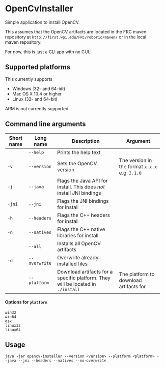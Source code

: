 # OpenCvInstaller
Simple application to install OpenCV.

This assumes that the OpenCV artifacts are located in the FRC maven repository at `http://first.wpi.edu/FRC/roborio/maven/` or in the local maven repository.

For now, this is just a CLI app with no GUI.

## Supported platforms
This currently supports  

- Windows (32- and 64-bit)  
- Mac OS X 10.4 or higher  
- Linux (32- and 64-bit)  

ARM is not currently supported.

## Command line arguments

Short name | Long name | Description | Argument
---|---|---|---
| | `--help` | Prints the help text | 
`-v` | `--version` | Sets the OpenCV version | The version in the format `x.x.x` e.g. `3.1.0`
`-j` | `--java` | Flags the Java API for install. This does _not_ install JNI bindings
`-jni` | `--jni` | Flags the JNI bindings for install
`-h` | `--headers` | Flags the C++ headers for install
`-n` | `--natives` | Flags the C++ native libraries for install
| | `--all` | Installs all OpenCV artifacts
| `-o` | `--overwrite` | Overwrite already installed files
| | `--platform` | Download artifacts for a specific platform. They will be located in `./install` | The platform to download artifacts for

#### Options for `platform`
```
win32
win64
osx
linux32
linux64
```

## Usage
```
java -jar opencv-installer --version <version> --platform <platform> --java --jni --headers --natives --no-overwrite
```
